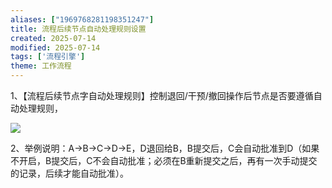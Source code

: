 ```yaml
---
aliases: ["1969768281198351247"]
title: 流程后续节点自动处理规则设置
created: 2025-07-14
modified: 2025-07-14
tags: ['流程引擎']
theme: 工作流程
---
```


1、【流程后续节点字自动处理规则】控制退回/干预/撤回操作后节点是否要遵循自动处理规则，

![](b1012732b37682f1cb5eb73bc3c1a033.jpg)

2、举例说明：A->B->C->D->E，D退回给B，B提交后，C会自动批准到D（如果不开启，B提交后，C不会自动批准；必须在B重新提交之后，再有一次手动提交的记录，后续才能自动批准）。